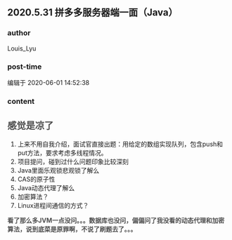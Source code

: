## 2020.5.31 拼多多服务器端一面（Java）
### author 
Louis_Lyu
### post-time 

编辑于  2020-06-01 14:52:38
### content 
<div class="post-topic-des nc-post-content">
 <div>
  <h2 style="color:#4F4F4F;">
   感觉是凉了
  </h2>
 </div>
 <div>
  <ol>
   <li>
    上来不用自我介绍，面试官直接出题：用给定的数组实现队列，包含push和put方法，要求考虑多线程情况。
   </li>
   <li>
    项目提问，碰到过什么问题印象比较深刻
   </li>
   <li>
    Java里面乐观锁悲观锁了解么
   </li>
   <li>
    CAS的原子性
   </li>
   <li>
    Java动态代理了解么
   </li>
   <li>
    加密算法？
   </li>
   <li>
    Linux进程间通信的方式？
   </li>
  </ol>
 </div>
 <div>
  <p style="color:#4D4D4D;">
   <span style="font-weight:700;">
    看了那么多JVM一点没问。。。数据库也没问，偏偏问了我没看的动态代理和加密算法，说到底菜是原罪啊，不说了刷题去了。。。
   </span>
  </p>
 </div>
</div>
